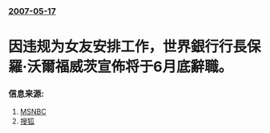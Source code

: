 ### [2007-05-17](/news/2007/05/17/index.md)

##### 
# 因违规为女友安排工作，世界銀行行長保羅·沃爾福威茨宣佈将于6月底辭職。




### 信息来源:

1. [MSNBC](http://www.msnbc.msn.com/id/18665386/)
2. [搜狐](http://news.sohu.com/20070518/n250086368.shtml)
